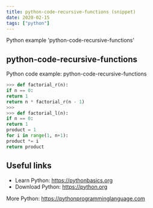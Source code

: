 ```yaml
---
title: python-code-recursive-functions (snippet)
date: 2020-02-15
tags: ["python"]
---
```

Python example 'python-code-recursive-functions'


## python-code-recursive-functions

Python code example: python-code-recursive-functions

```python
>>> def factorial_r(n):
if n == 0:
return 1
return n * factorial_r(n - 1)
>>>
>>> def factorial_l(n):
if n == 0:
return 1
product = 1
for i in range(1, n+1):
product *= i
return product


```

## Useful links

- Learn Python: https://pythonbasics.org
- Download Python: https://python.org

More Python: https://pythonprogramminglanguage.com
